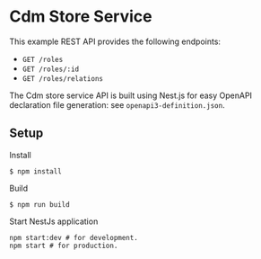 # Cdm Store Service

This example REST API provides the following endpoints:

- `GET /roles`
- `GET /roles/:id`
- `GET /roles/relations`


The Cdm store service API is built using Nest.js for easy OpenAPI declaration file generation: see `openapi3-definition.json`.


## Setup
Install
```shell
$ npm install
```

Build
```shell
$ npm run build
```

Start NestJs application
```shell
npm start:dev # for development.
npm start # for production.
```
